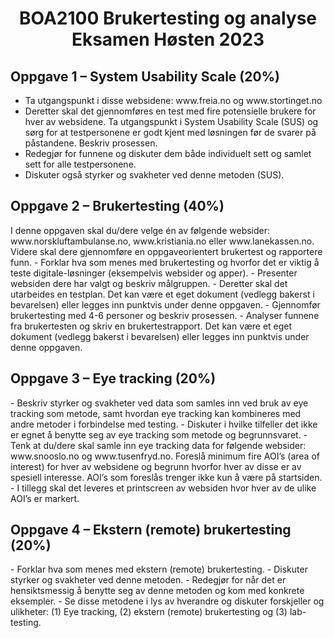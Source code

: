<h1 align='center'>
  BOA2100 Brukertesting og analyse Eksamen Høsten 2023
</h1>

<h2>Oppgave 1 – System Usability Scale (20%)</h2>
<ul>
  <li>
    Ta utgangspunkt i disse websidene: www.freia.no og www.stortinget.no
  </li>
  <li>
  Deretter skal det gjennomføres en test med fire potensielle brukere for hver av websidene. Ta utgangspunkt i System Usability Scale (SUS) og sørg for at testpersonene er godt kjent med løsningen før de svarer på   
  påstandene. Beskriv prosessen.
  </li>
  <li>
    Redegjør for funnene og diskuter dem både individuelt sett og samlet sett for alle testpersonene.
  </li>
  <li>
    Diskuter også styrker og svakheter ved denne metoden (SUS).
  </li>
</ul>

<h2>Oppgave 2 – Brukertesting (40%)</h2>
I denne oppgaven skal du/dere velge én av følgende websider: www.norskluftambulanse.no,
www.kristiania.no eller www.lanekassen.no. Videre skal dere gjennomføre en oppgaveorientert
brukertest og rapportere funn.
- Forklar hva som menes med brukertesting og hvorfor det er viktig å teste digitale-løsninger (eksempelvis websider og apper).
- Presenter websiden dere har valgt og beskriv målgruppen.
- Deretter skal det utarbeides en testplan. Det kan være et eget dokument (vedlegg bakerst i bevarelsen) eller legges inn punktvis under denne oppgaven.
- Gjennomfør brukertesting med 4-6 personer og beskriv prosessen.
- Analyser funnene fra brukertesten og skriv en brukertestrapport. Det kan være et eget dokument (vedlegg bakerst i bevarelsen) eller legges inn punktvis under denne oppgaven.

<h2>Oppgave 3 – Eye tracking (20%)</h2>
- Beskriv styrker og svakheter ved data som samles inn ved bruk av eye tracking som metode, samt hvordan eye tracking kan kombineres med andre metoder i forbindelse med testing.
- Diskuter i hvilke tilfeller det ikke er egnet å benytte seg av eye tracking som metode og begrunnsvaret.
- Tenk at du/dere skal samle inn eye tracking data for følgende websider: www.snooslo.no og www.tusenfryd.no. Foreslå minimum fire AOI’s (area of interest) for hver av websidene og begrunn hvorfor hver av disse er av spesiell interesse. AOI’s som foreslås trenger ikke kun å være på startsiden.
- I tillegg skal det leveres et printscreen av websiden hvor hver av de ulike AOI’s er markert.

<h2>Oppgave 4 – Ekstern (remote) brukertesting (20%)</h2>
- Forklar hva som menes med ekstern (remote) brukertesting.
- Diskuter styrker og svakheter ved denne metoden.
- Redegjør for når det er hensiktsmessig å benytte seg av denne metoden og kom med konkrete eksempler.
- Se disse metodene i lys av hverandre og diskuter forskjeller og ulikheter: (1) Eye tracking, (2) ekstern (remote) brukertesting og (3) lab-testing.
